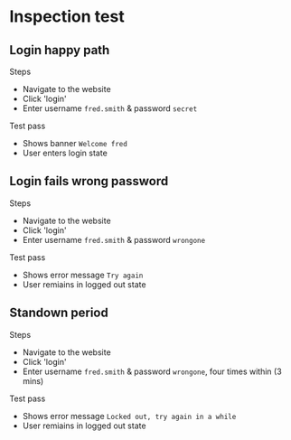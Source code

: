 # Inspection test

## Login happy path

Steps

- Navigate to the website
- Click 'login'
- Enter username `fred.smith` & password `secret`

Test pass

- Shows banner `Welcome fred`
- User enters login state


## Login fails wrong password

Steps

- Navigate to the website
- Click 'login'
- Enter username `fred.smith` & password `wrongone`

Test pass

- Shows error message `Try again`
- User remiains in logged out state

## Standown period

Steps

- Navigate to the website
- Click 'login'
- Enter username `fred.smith` & password `wrongone`, four times within (3 mins)

Test pass

- Shows error message `Locked out, try again in a while`
- User remiains in logged out state
